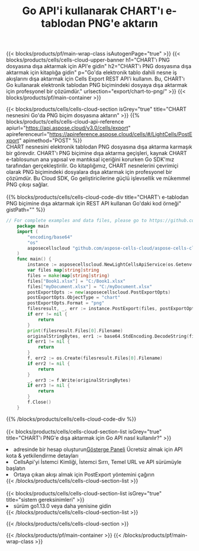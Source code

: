 ﻿---
title:  Go API'i kullanarak CHART'ı e-tablodan PNG'e aktarın
description:  Aspose.Cells Cloud REST API, Excel dosyasının ve dahili nesnelerin dosya biçimi türlerine dışa aktarılmasını destekler. SDK, geliştirme dili türlerini destekler. Android, C#, Go, Java, NodeJS, Perl, PHP, Python, Ruby ve Swift'i içerir.
url: /tr/go/export/chart-to-png/
---
{{< blocks/products/pf/main-wrap-class isAutogenPage="true" >}}
{{< blocks/products/cells/cells-cloud-upper-banner h1="CHART\'ı PNG dosyasına dışa aktarmak için API\'e gidin" h2="CHART\'ı PNG dosyasına dışa aktarmak için kitaplığa gidin" p="Go\'da elektronik tablo dahili nesne iş akışlarını dışa aktarmak için Cells Export REST API\'i kullanın. Bu, CHART\'ı Go kullanarak elektronik tablodan PNG biçimindeki dosyaya dışa aktarmak için profesyonel bir çözümdür." urlsection="export/chart-to-png/" >}}
{{< blocks/products/pf/main-container >}}

{{< blocks/products/cells/cells-cloud-section isGrey="true" title="CHART nesnesini Go\'da PNG biçim dosyasına aktarın" >}}
{{% blocks/products/cells/cells-cloud-api-reference apiurl="https://api.aspose.cloud/v3.0/cells/export" apireferenceurl="https://apireference.aspose.cloud/cells/#/LightCells/PostExport" apimethod="POST" %}}
<br/>
CHART nesnesini elektronik tablodan PNG dosyasına dışa aktarma karmaşık bir görevdir. CHART'ı PNG biçimine dışa aktarma geçişleri, kaynak CHART e-tablosunun ana yapısal ve mantıksal içeriğini korurken Go SDK'mız tarafından gerçekleştirilir. Go kitaplığımız, CHART nesnelerini çevrimiçi olarak PNG biçimindeki dosyalara dışa aktarmak için profesyonel bir çözümdür. Bu Cloud SDK, Go geliştiricilerine güçlü işlevsellik ve mükemmel PNG çıkışı sağlar.
<br/>
<br/>
{{% blocks/products/cells/cells-cloud-code-div title="CHART\'ı e-tablodan PNG biçimine dışa aktarmak için REST API kullanan Go\'daki kod örneği" gistPath="" %}}
  
```go
// For complete examples and data files, please go to https://github.com/aspose-cells-cloud/aspose-cells-cloud-go/
    package main
    import (
	    "encoding/base64"
	    "os"
	    asposecellscloud "github.com/aspose-cells-cloud/aspose-cells-cloud-go/v22"
    )
    func main() {
	    instance := asposecellscloud.NewLightCellsApiService(os.Getenv("ProductClientId"), os.Getenv("ProductClientSecret"))
	    var files map[string]string
	    files = make(map[string]string)
	    files["Book1.xlsx"] = "C:/Book1.xlsx"
	    files["myDocument.xlsx"] = "C:/myDocument.xlsx"
	    postExportOpts := new(asposecellscloud.PostExportOpts)
	    postExportOpts.ObjectType = "chart"
	    postExportOpts.Format = "png"
	    filesresult, _, err := instance.PostExport(files, postExportOpts)
	    if err != nil {
		    return
	    }
	    print(filesresult.Files[0].Filename)
	    originalStringBytes, err1 := base64.StdEncoding.DecodeString(filesresult.Files[0].FileContent)
	    if err1 != nil {
		    return
	    }
	    f, err2 := os.Create(filesresult.Files[0].Filename)
	    if err2 != nil {
		    return
	    }
	    _, err3 := f.Write(originalStringBytes)
	    if err3 != nil {
		    return
	    }
	    f.Close()
    }
```
   
{{% /blocks/products/cells/cells-cloud-code-div %}}
<br/>
<br/>
{{< blocks/products/cells/cells-cloud-section-list isGrey="true" title="CHART\'ı PNG\'e dışa aktarmak için Go API nasıl kullanılır?" >}}
<li> adresinde bir hesap oluşturun<a href="https://dashboard.aspose.cloud/">Gösterge Paneli</a> Ücretsiz almak için API kota & yetkilendirme detayları</li>
<li>CellsApi'yi İstemci Kimliği, İstemci Sırrı, Temel URL ve API sürümüyle başlatın</li>
<li>Ortaya çıkan akışı almak için PostExport yöntemini çağırın</li>
{{< /blocks/products/cells/cells-cloud-section-list >}}
<br/>
<br/>
{{< blocks/products/cells/cells-cloud-section-list isGrey="true" title="sistem gereksinimleri" >}}
<li>sürüm go1.13.0 veya daha yenisine gidin</li>
{{< /blocks/products/cells/cells-cloud-section-list >}}

{{< /blocks/products/cells/cells-cloud-section >}}

{{< /blocks/products/pf/main-container >}}
{{< /blocks/products/pf/main-wrap-class >}}

